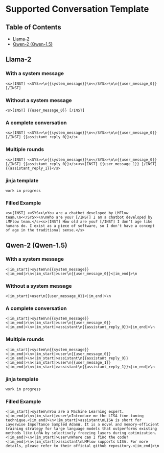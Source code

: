 # Supported Conversation Template

## Table of Contents
- [Llama-2](#llama-2)
- [Qwen-2 (Qwen-1.5)](#qwen-2-qwen-15)

## Llama-2
### With a system message 
```
<s>[INST] <<SYS>>\n{{system_message}}\n<</SYS>>\n\n{{user_message_0}} [/INST]
```

### Without a system message
```
<s>[INST] {{user_message_0}} [/INST]
```

### A complete conversation
```
<s>[INST] <<SYS>>\n{{system_message}}\n<</SYS>>\n\n{{user_message_0}} [/INST] {{assistant_reply_0}}</s>
```

### Multiple rounds
```
<s>[INST] <<SYS>>\n{{system_message}}\n<</SYS>>\n\n{{user_message_0}} [/INST] {{assistant_reply_0}}</s><s>[INST] {{user_message_1}} [/INST] {{assistant_reply_1}}</s>
```

### jinja template
```
work in progress
```

### Filled Example
```
<s>[INST] <<SYS>>\nYou are a chatbot developed by LMFlow team.\n<</SYS>>\n\nWho are you? [/INST] I am a chatbot developed by LMFlow team.</s><s>[INST] How old are you? [/INST] I don't age like humans do. I exist as a piece of software, so I don't have a concept of age in the traditional sense.</s>
```


## Qwen-2 (Qwen-1.5)
### With a system message
```
<|im_start|>system\n{{system_message}}<|im_end|>\n<|im_start|>user\n{{user_message_0}}<|im_end|>\n
```

### Without a system message
```
<|im_start|>user\n{{user_message_0}}<|im_end|>\n
```

### A complete conversation
```
<|im_start|>system\n{{system_message}}<|im_end|>\n<|im_start|>user\n{{user_message_0}}<|im_end|>\n<|im_start|>assistant\n{{assistant_reply_0}}<|im_end|>\n
```

### Multiple rounds
```
<|im_start|>system\n{{system_message}}<|im_end|>\n<|im_start|>user\n{{user_message_0}}<|im_end|>\n<|im_start|>assistant\n{{assistant_reply_0}}<|im_end|>\n<|im_start|>user\n{{user_message_1}}<|im_end|>\n<|im_start|>assistant\n{{assistant_reply_1}}<|im_end|>\n
```

### jinja template
```
work in progress
```

### Filled Example
```
<|im_start|>system\nYou are a Machine Learning expert.<|im_end|>\n<|im_start|>user\nIntroduce me the LISA fine-tuning technique.<|im_end|>\n<|im_start|>assistant\nLISA is short for Layerwise Importance Sampled AdamW. It is a novel and memory-efficient training strategy for large language models that outperforms existing methods like LoRA by selectively freezing layers during optimization.<|im_end|>\n<|im_start|>user\nWhere can I find the code?<|im_end|>\n<|im_start|>assistant\nLMFlow supports LISA. For more details, please refer to their official github repository.<|im_end|>\n
```
